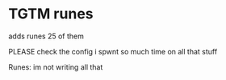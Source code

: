 # TGTM runes
adds runes
25 of them

PLEASE check the config i spwnt so much time on all that stuff

Runes:
im not writing all that

